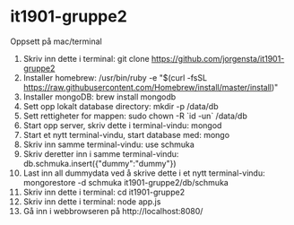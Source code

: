 # it1901-gruppe2

Oppsett på mac/terminal

1. Skriv inn dette i terminal: git clone https://github.com/jorgensta/it1901-gruppe2
2. Installer homebrew: /usr/bin/ruby -e "$(curl -fsSL https://raw.githubusercontent.com/Homebrew/install/master/install)"
3. Installer mongoDB: brew install mongodb
4. Sett opp lokalt database directory: mkdir -p /data/db
5. Sett rettigheter for mappen: sudo chown -R \`id -un\` /data/db
6. Start opp server, skriv dette i terminal-vindu: mongod
7. Start et nytt terminal-vindu, start database med: mongo
8. Skriv inn samme terminal-vindu: use schmuka
9. Skriv deretter inn i samme terminal-vindu: db.schmuka.insert({"dummy":"dummy"})
10. Last inn all dummydata ved å skrive dette i et nytt terminal-vindu: mongorestore -d schmuka it1901-gruppe2/db/schmuka
11. Skriv inn dette i terminal: cd it1901-gruppe2
12. Skriv inn dette i terminal: node app.js
13. Gå inn i webbrowseren på http://localhost:8080/
